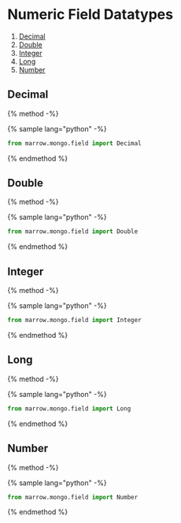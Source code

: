 # Numeric Field Datatypes

1. [Decimal](#decimal)
2. [Double](#double)
3. [Integer](#integer)
4. [Long](#long)
5. [Number](#number)


## Decimal

{% method -%}


{% sample lang="python" -%}
```python
from marrow.mongo.field import Decimal
```
{% endmethod %}


## Double

{% method -%}


{% sample lang="python" -%}
```python
from marrow.mongo.field import Double
```
{% endmethod %}


## Integer

{% method -%}


{% sample lang="python" -%}
```python
from marrow.mongo.field import Integer
```
{% endmethod %}


## Long

{% method -%}


{% sample lang="python" -%}
```python
from marrow.mongo.field import Long
```
{% endmethod %}


## Number

{% method -%}


{% sample lang="python" -%}
```python
from marrow.mongo.field import Number
```
{% endmethod %}


